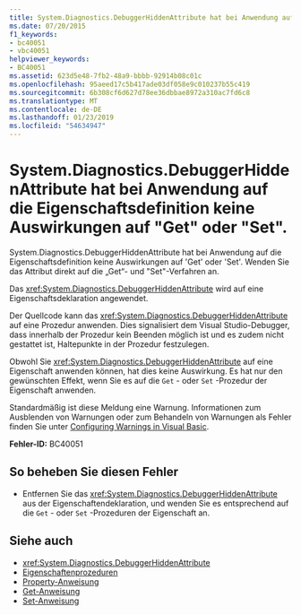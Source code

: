 ```yaml
---
title: System.Diagnostics.DebuggerHiddenAttribute hat bei Anwendung auf die Eigenschaftsdefinition keine Auswirkungen auf "Get" oder "Set".
ms.date: 07/20/2015
f1_keywords:
- bc40051
- vbc40051
helpviewer_keywords:
- BC40051
ms.assetid: 623d5e48-7fb2-48a9-bbbb-92914b08c01c
ms.openlocfilehash: 95aeed17c5b417ade03df058e9c010237b55c419
ms.sourcegitcommit: 6b308cf6d627d78ee36dbbae8972a310ac7fd6c8
ms.translationtype: MT
ms.contentlocale: de-DE
ms.lasthandoff: 01/23/2019
ms.locfileid: "54634947"
---
```

# <a name="systemdiagnosticsdebuggerhiddenattribute-does-not-affect-get-or-set-when-applied-to-the-property-definition"></a>System.Diagnostics.DebuggerHiddenAttribute hat bei Anwendung auf die Eigenschaftsdefinition keine Auswirkungen auf "Get" oder "Set".
System.Diagnostics.DebuggerHiddenAttribute hat bei Anwendung auf die Eigenschaftsdefinition keine Auswirkungen auf 'Get' oder 'Set'. Wenden Sie das Attribut direkt auf die „Get“- und "Set"-Verfahren an.  
  
 Das <xref:System.Diagnostics.DebuggerHiddenAttribute> wird auf eine Eigenschaftsdeklaration angewendet.  
  
 Der Quellcode kann das <xref:System.Diagnostics.DebuggerHiddenAttribute> auf eine Prozedur anwenden. Dies signalisiert dem Visual Studio-Debugger, dass innerhalb der Prozedur kein Beenden möglich ist und es zudem nicht gestattet ist, Haltepunkte in der Prozedur festzulegen.  
  
 Obwohl Sie <xref:System.Diagnostics.DebuggerHiddenAttribute> auf eine Eigenschaft anwenden können, hat dies keine Auswirkung. Es hat nur den gewünschten Effekt, wenn Sie es auf die `Get` - oder `Set` -Prozedur der Eigenschaft anwenden.  
  
 Standardmäßig ist diese Meldung eine Warnung. Informationen zum Ausblenden von Warnungen oder zum Behandeln von Warnungen als Fehler finden Sie unter [Configuring Warnings in Visual Basic](/visualstudio/ide/configuring-warnings-in-visual-basic).  
  
 **Fehler-ID:** BC40051  
  
## <a name="to-correct-this-error"></a>So beheben Sie diesen Fehler  
  
-   Entfernen Sie das <xref:System.Diagnostics.DebuggerHiddenAttribute> aus der Eigenschaftendeklaration, und wenden Sie es entsprechend auf die `Get` - oder `Set` -Prozeduren der Eigenschaft an.  
  
## <a name="see-also"></a>Siehe auch
- <xref:System.Diagnostics.DebuggerHiddenAttribute>
- [Eigenschaftenprozeduren](../../visual-basic/programming-guide/language-features/procedures/property-procedures.md)
- [Property-Anweisung](../../visual-basic/language-reference/statements/property-statement.md)
- [Get-Anweisung](../../visual-basic/language-reference/statements/get-statement.md)
- [Set-Anweisung](../../visual-basic/language-reference/statements/set-statement.md)
